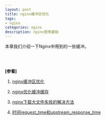 ```yaml
---
layout: post
title: nginx缓冲区优化
tags:
- nginx
categories: nginx
description: nginx使用基础
---
```



本章我们介绍一下Nginx中用到的一些缓冲。

<!-- more -->



<br />
<br />

**[参看]**

1. [nginx缓冲区优化](https://www.cnblogs.com/me115/p/5698787.html)

2. [nginx优化缓冲缓存](https://www.cnblogs.com/bethal/p/5606062.html)

3. [nginx下载大文件失败的解决方法](https://blog.51cto.com/zhukeqiang/2286462)

4. [时间request_time和upstream_response_time](https://happyqing.iteye.com/blog/2384266)

<br />
<br />
<br />

